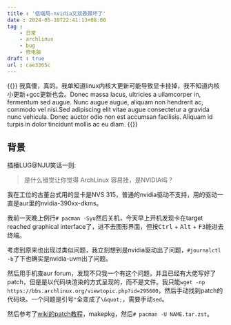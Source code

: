 ```yaml
---
title : '低端局-nvidia又双叒叕坏了'
date : 2024-05-10T22:41:13+08:00
tag : 
    - 日常
    - archlinux
    - bug
    - 修电脑
draft : true
url : cae3365c
---
```

{{<admonition warning>}}
我真傻，真的。我单知道linux内核大更新可能导致显卡挂掉，我不知道内核小更新+gcc更新也会。Donec massa lacus, ultricies a ullamcorper in, fermentum sed augue. Nunc augue augue, aliquam non hendrerit ac, commodo vel nisi.Sed adipiscing elit vitae augue consectetur a gravida nunc vehicula. Donec auctor odio non est accumsan facilisis. Aliquam id turpis in dolor tincidunt mollis ac eu diam.
{{</admonition>}}

## 背景

插播LUG@NJU笑话一则:

> 是什么错觉让你觉得 ArchLinux 容易挂，是NVIDIA吗？

我在工位的古董台式用的显卡是NVS 315，普通的nvidia驱动不支持，用的驱动一直是aur里的nvidia-390xx-dkms。

我前一天晚上例行`# pacman -Syu`然后关机，今天早上开机发现卡在target reached graphical interface了，进不去图形界面，但按<kbd>Ctrl</kbd> + <kbd>Alt</kbd> + <kbd>F3</kbd>能进去终端。

考虑到原来也出现过类似问题，我立刻想到是nvidia驱动出了问题，`#journalctl -b`了下也确实是nvidia-uvm出了问题。

然后用手机查aur forum，发现不只我一个有这个问题，并且已经有大佬写好了patch，但是是以代码块渲染的方式呈现的，而不是文件。我只能`wget -np https://bbs.archlinux.org/viewtopic.php?id=295600`，然后手动找到patch的代码块。一个问题是引号`"`全变成了`\&quot;`，需要手动`sed`。

然后参考了[wiki的patch教程](https://wiki.archlinux.org/title/Patching_packages#Applying_patches)，makepkg，然后`# pacman -U NAME.tar.zst`。

